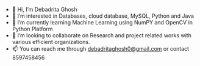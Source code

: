 - 👋 Hi, I’m Debadrita Ghosh
- 👀 I’m interested in Databases, cloud database, MySQL, Python and Java
- 🌱 I’m currently learning Machine Learning using NumPY and OpenCV in Python Platform
- 💞️ I’m looking to collaborate on Research and project related works with various efficient organizations.
- 📫 You can reach me through debadritaghosh0@gmail.com or contact 8597458456

<!---
debadrita0/debadrita0 is a ✨ special ✨ repository because its `README.md` (this file) appears on your GitHub profile.
You can click the Preview link to take a look at your changes.
--->
